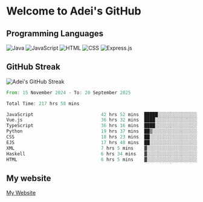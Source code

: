 # Welcome to Adei's GitHub

## Programming Languages
![Java](https://img.shields.io/badge/Java-007396?style=flat-square&logo=java&logoColor=white)
![JavaScript](https://img.shields.io/badge/JavaScript-F7DF1E?style=flat-square&logo=javascript&logoColor=black)
![HTML](https://img.shields.io/badge/HTML-E34F26?style=flat-square&logo=html5&logoColor=white)
![CSS](https://img.shields.io/badge/CSS-1572B6?style=flat-square&logo=css3&logoColor=white)
![Express.js](https://img.shields.io/badge/Express.js-000000?style=flat-square&logo=express&logoColor=white)


## GitHub Streak
![Adei's GitHub Streak](https://github-readme-streak-stats.herokuapp.com/?user=AdeiTamayo&hide_border=true)

<!--START_SECTION:waka-->

```rust
From: 15 November 2024 - To: 20 September 2025

Total Time: 217 hrs 58 mins

JavaScript                         42 hrs 52 mins  █████░░░░░░░░░░░░░░░░░░░░   19.45 %
Vue.js                             36 hrs 32 mins  ████░░░░░░░░░░░░░░░░░░░░░   16.58 %
TypeScript                         36 hrs 16 mins  ████░░░░░░░░░░░░░░░░░░░░░   16.46 %
Python                             19 hrs 37 mins  ██▒░░░░░░░░░░░░░░░░░░░░░░   08.90 %
CSS                                18 hrs 23 mins  ██░░░░░░░░░░░░░░░░░░░░░░░   08.35 %
EJS                                17 hrs 48 mins  ██░░░░░░░░░░░░░░░░░░░░░░░   08.08 %
XML                                7 hrs 5 mins    ▓░░░░░░░░░░░░░░░░░░░░░░░░   03.22 %
Haskell                            6 hrs 34 mins   ▓░░░░░░░░░░░░░░░░░░░░░░░░   02.98 %
HTML                               6 hrs 5 mins    ▓░░░░░░░░░░░░░░░░░░░░░░░░   02.77 %
```

<!--END_SECTION:waka-->

## My website
[My Website](https://adei.eus)



